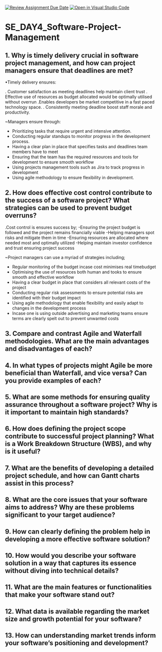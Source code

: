 [![Review Assignment Due Date](https://classroom.github.com/assets/deadline-readme-button-22041afd0340ce965d47ae6ef1cefeee28c7c493a6346c4f15d667ab976d596c.svg)](https://classroom.github.com/a/9pw6JKcu)
[![Open in Visual Studio Code](https://classroom.github.com/assets/open-in-vscode-2e0aaae1b6195c2367325f4f02e2d04e9abb55f0b24a779b69b11b9e10269abc.svg)](https://classroom.github.com/online_ide?assignment_repo_id=17061917&assignment_repo_type=AssignmentRepo)
# SE_DAY4_Software-Project-Management
## 1. Why is timely delivery crucial in software project management, and how can project managers ensure that deadlines are met?
•Timely delivery ensures:

. Customer satisfaction as meeting deadlines help maintain client trust
. Effective use of resources as budget allocated would be optimally utilised without overrun
.Enables developers be market competitive in a fast paced technology space.
. Consistently meeting deadline boost staff morale and productivity.

~Managers ensure through:

- Prioritizing tasks that require urgent and intensive attention.
- Conducting regular standups to monitor progress in the development process.
- Having a clear plan in place that specifies tasks and deadlines team members have to meet
- Ensuring that the team has the required resources and tools for development to ensure smooth workflow
- Using projects management tools such as Jira to track progress in development
- Using agile methodology to ensure flexibility in development.

## 2. How does effective cost control contribute to the success of a software project? What strategies can be used to prevent budget overruns?
.Cost control is ensures success by;
-Ensuring the project budget is followed and the project remains financially viable
-Helping managers spot risks and mitigate them in time
-Ensuring resources are allocated where needed most and optimally utilized 
-Helping maintain investor confidence and trust ensuring project success 

~Project managers can use a myriad of strategies including;

- Regular monitoring of the budget incase cost minimises real timebudget
- Optimising the use of resources both human and tooks to ensure smooth and effective workflow
- Having a clear budget in place that considers all relevant costs of the project
- Conducting regular risk assessments to ensure potential risks are identified with their budget impact
- Using agile methodology that enable flexibility and easily adapt to changes in the development process
- Incase one is using outside advertising and marketing teams ensure terms are clearly spelt out to prevent unwanted costs 


## 3. Compare and contrast Agile and Waterfall methodologies. What are the main advantages and disadvantages of each?
## 4. In what types of projects might Agile be more beneficial than Waterfall, and vice versa? Can you provide examples of each?
## 5. What are some methods for ensuring quality assurance throughout a software project? Why is it important to maintain high standards?
## 6. How does defining the project scope contribute to successful project planning? What is a Work Breakdown Structure (WBS), and why is it useful?
## 7. What are the benefits of developing a detailed project schedule, and how can Gantt charts assist in this process?
## 8. What are the core issues that your software aims to address? Why are these problems significant to your target audience?
## 9. How can clearly defining the problem help in developing a more effective software solution?
## 10. How would you describe your software solution in a way that captures its essence without diving into technical details?
## 11. What are the main features or functionalities that make your software stand out?
## 12. What data is available regarding the market size and growth potential for your software?
## 13. How can understanding market trends inform your software’s positioning and development?
